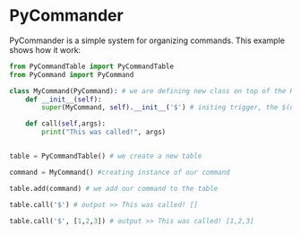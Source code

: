 PyCommander
===========

PyCommander is a simple system for organizing commands. This example shows how it work: 

```python
from PyCommandTable import PyCommandTable
from PyCommand import PyCommand

class MyCommand(PyCommand): # we are defining new class on top of the PyCommand
    def __init__(self):
        super(MyCommand, self).__init__('$') # initing trigger, the $(dolar) sign will be the trigger

    def call(self,args):
        print("This was called!", args)


table = PyCommandTable() # we create a new table

command = MyCommand() #creating instance of our command

table.add(command) # we add our command to the table

table.call('$') # output >> This was called! []

table.call('$', [1,2,3]) # output >> This was called! [1,2,3]

```
